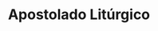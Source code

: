 ---
title: "Apostolado Litúrgico"
url: /ciudad-autonoma-de-buenos-aires/apostolado-liturgico/
shop: Religion
---